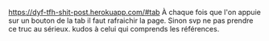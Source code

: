 https://dyf-tfh-shit-post.herokuapp.com/#tab
À chaque fois que l'on appuie sur un bouton de la tab il faut rafraichir la page.
Sinon svp ne pas prendre ce truc au sérieux.
kudos à celui qui comprends les références.
